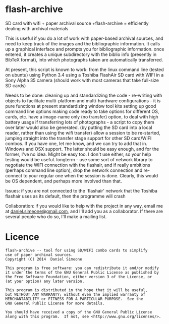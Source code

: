 flash-archive
=============

SD card with wifi + paper archival source +flash-archive = efficiently dealing with archival materials

This is useful if you do a lot of work with paper-based archival sources, and need to keep track of the images and the bibliographic information.
It calls up a graphical interface and prompts you for  bibliographic information. once entered, it creates a unique subdirectory with the biblio info (presently in BibTeX format), into which photographs taken are automatically transferred.


At present, this script is known to work:
from the linux command line (tested on ubuntu)
using	Python 3.4
using a Toshiba FlashAir SD card with WIFI in a Sony Alpha 35 camera (should work with most cameras that take full-size SD cards)

Needs to be done:
cleaning up and standardizing the code - re-writing with objects to facilitate multi-platform and multi-hardware configurations - it is pure functions at present
standardizing window tool kits
setting up good command line options
making code ready to take options for different OS, cards, etc.
have a image-name only (no transfer) option, to deal with high battery usage if transferring lots of photographs - a script to copy them over later would also be generated. (by putting the SD card into a local reader, rather than using the wifi transfer)
allow a session to be re-started, jumping straight into the transfer stage
support for other SD card/WIFI combos.  If you have one, let me know, and we can try to add that in.
Windows and OSX support. The latter should be easy enough, and for the former, I've no idea. Might be easy too. I don't use either, so your help testing would be useful.
longterm - use some sort of network library to negotiate the WIFI connection with the flashair, and if really ambitions (perhaps command line option), drop the network connection and re-connect to your regular one when the session is done. Clearly, this would be OS dependent, and perhaps more involved than that.

Issues:
if you are not connected to the 'flashair' network that the Toshiba flashair uses as its default, then the programme will crash


Collaboration: 
if you would like to help with the project in any way, email me at daniel.simeone@gmail.com, and I'll add you as a collaborator. If there are several people who do so, I'll make a mailing list.




Licence
===========

    flash-archive -- tool for using SD/WIFI combo cards to simplify
    use of paper archival sources.
    Copyright (C) 2014  Daniel Simeone

    This program is free software: you can redistribute it and/or modify
    it under the terms of the GNU General Public License as published by
    the Free Software Foundation, either version 3 of the License, or
    (at your option) any later version.

    This program is distributed in the hope that it will be useful,
    but WITHOUT ANY WARRANTY; without even the implied warranty of
    MERCHANTABILITY or FITNESS FOR A PARTICULAR PURPOSE.  See the
    GNU General Public License for more details.

    You should have received a copy of the GNU General Public License
    along with this program.  If not, see <http://www.gnu.org/licenses/>.

